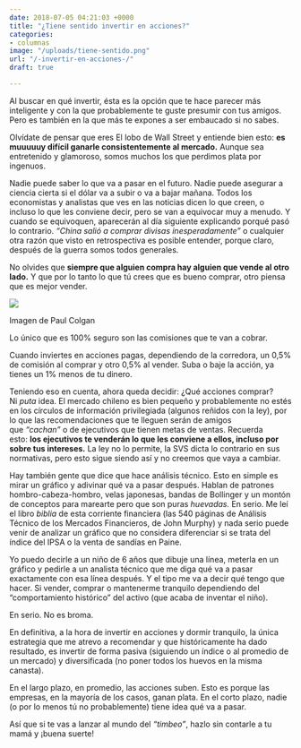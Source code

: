 ```yaml
---
date: 2018-07-05 04:21:03 +0000
title: "¿Tiene sentido invertir en acciones?"
categories:
- columnas
image: "/uploads/tiene-sentido.png"
url: "/-invertir-en-acciones-/"
draft: true

---
```

Al buscar en qué invertir, ésta es la opción que te hace parecer más inteligente y con la que probablemente te guste presumir con tus amigos. Pero es también en la que más te expones a ser embaucado si no sabes.

Olvídate de pensar que eres El lobo de Wall Street y entiende bien esto: **es muuuuuy difícil ganarle consistentemente al mercado.** Aunque sea entretenido y glamoroso, somos muchos los que perdimos plata por ingenuos.

Nadie puede saber lo que va a pasar en el futuro. Nadie puede asegurar a ciencia cierta si el dólar va a subir o va a bajar mañana. Todos los economistas y analistas que ves en las noticias dicen lo que creen, o incluso lo que les conviene decir, pero se van a equivocar muy a menudo. Y cuando se equivoquen, aparecerán al día siguiente explicando porqué pasó lo contrario. _“China salió a comprar divisas inesperadamente”_ o cualquier otra razón que visto en retrospectiva es posible entender, porque claro, después de la guerra somos todos generales.

No olvides que **siempre que alguien compra hay alguien que vende al otro lado.** Y que por lo tanto lo que tú crees que es bueno comprar, otro piensa que es mejor vender.

![](/uploads/tiene-sentido.png)

Imagen de Paul Colgan

Lo único que es 100% seguro son las comisiones que te van a cobrar.

Cuando inviertes en acciones pagas, dependiendo de la corredora, un 0,5% de comisión al comprar y otro 0,5% al vender. Suba o baje la acción, ya tienes un 1% menos de tu dinero.

Teniendo eso en cuenta, ahora queda decidir: ¿Qué acciones comprar? Ni _puta_ idea. El mercado chileno es bien pequeño y probablemente no estés en los círculos de información privilegiada (algunos reñidos con la ley), por lo que las recomendaciones que te lleguen serán de amigos que _“cachan”_ o de ejecutivos que tienen metas de ventas. Recuerda esto: **los ejecutivos te venderán lo que les conviene a ellos, incluso por sobre tus intereses.** La ley no lo permite, la SVS dicta lo contrario en sus normativas, pero esto sigue siendo así y no creemos que vaya a cambiar.

Hay también gente que dice que hace análisis técnico. Esto en simple es mirar un gráfico y adivinar qué va a pasar después. Hablan de patrones hombro-cabeza-hombro, velas japonesas, bandas de Bollinger y un montón de conceptos para marearte pero que son puras _huevadas._ En serio. Me leí el libro _biblia_ de esta corriente financiera (las 540 páginas de Análisis Técnico de los Mercados Financieros, de John Murphy) y nada serio puede venir de analizar un gráfico que no considera diferenciar si se trata del índice del IPSA o la venta de sandías en Paine.

Yo puedo decirle a un niño de 6 años que dibuje una línea, meterla en un gráfico y pedirle a un analista técnico que me diga qué va a pasar exactamente con esa línea después. Y el tipo me va a decir qué tengo que hacer. Si vender, comprar o mantenerme tranquilo dependiendo del “comportamiento histórico” del activo (que acaba de inventar el niño).

En serio. No es broma.

En definitiva, a la hora de invertir en acciones y dormir tranquilo, la única estrategia que me atrevo a recomendar y que históricamente ha dado resultado, es invertir de forma pasiva (siguiendo un índice o al promedio de un mercado) y diversificada (no poner todos los huevos en la misma canasta).

En el largo plazo, en promedio, las acciones suben. Esto es porque las empresas, en la mayoría de los casos, ganan plata. En el corto plazo, nadie (o por lo menos tú no probablemente) tiene idea qué va a pasar.

Así que si te vas a lanzar al mundo del _“timbeo”_, hazlo sin contarle a tu mamá y ¡buena suerte!
